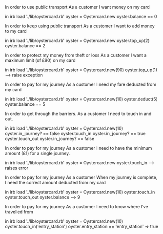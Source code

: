 In order to use public transport
As a customer
I want money on my card

in irb
  load './lib/oystercard.rb'
  oyster = Oystercard.new
  oyster.balance == 0


In order to keep using public transport
As a customer
I want to add money to my card

in irb
  load './lib/oystercard.rb'
  oyster = Oystercard.new
  oyster.top_up(2)
  oyster.balance == 2

In order to protect my money from theft or loss
As a customer
I want a maximum limit (of £90) on my card

in irb
  load './lib/oystercard.rb'
  oyster = Oystercard.new(90)
  oyster.top_up(1)
  --> raise exception

In order to pay for my journey
As a customer
I need my fare deducted from my card

in irb
  load './lib/oystercard.rb'
  oyster = Oystercard.new(10)
  oyster.deduct(5)
  oyster.balance == 5

In order to get through the barriers.
As a customer
I need to touch in and out.

in irb
  load './lib/oystercard.rb'
  oyster = Oystercard.new(10)
  oyster.in_journey? == false
  oyster.touch_in
  oyster.in_journey? == true
  oyster.touch_out
  oyster.in_journey? == false

In order to pay for my journey
As a customer
I need to have the minimum amount (£1) for a single journey.

in irb
  load './lib/oystercard.rb'
  oyster = Oystercard.new
  oyster.touch_in
  --> raises error

In order to pay for my journey
As a customer
When my journey is complete, I need the correct amount deducted from my card

in irb
  load './lib/oystercard.rb'
  oyster = Oystercard.new(10)
  oyster.touch_in
  oyster.touch_out
  oyster.balance
  --> 9

In order to pay for my journey
As a customer
I need to know where I've travelled from

in irb
  load './lib/oystercard.rb'
  oyster = Oystercard.new(10)
  oyster.touch_in('entry_station')
  oyster.entry_station == 'entry_station'
  => true
